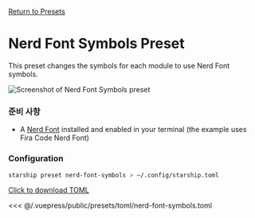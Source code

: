 [Return to Presets](./README.md#nerd-font-symbols)

# Nerd Font Symbols Preset

This preset changes the symbols for each module to use Nerd Font symbols.

![Screenshot of Nerd Font Symbols preset](/presets/img/nerd-font-symbols.png)

### 준비 사항

- A [Nerd Font](https://www.nerdfonts.com/) installed and enabled in your terminal (the example uses Fira Code Nerd Font)

### Configuration

```sh
starship preset nerd-font-symbols > ~/.config/starship.toml
```

[Click to download TOML](/presets/toml/nerd-font-symbols.toml)

<<< @/.vuepress/public/presets/toml/nerd-font-symbols.toml
